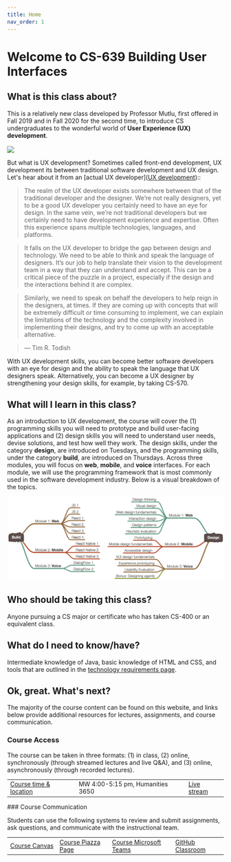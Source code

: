 ```yaml
---
title: Home
nav_order: 1
---
```

# Welcome to CS-639 Building User Interfaces

## What is this class about?
This is a relatively new class developed by Professor Mutlu, first offered in Fall 2019 and in Fall 2020 for the second time, to introduce CS undergraduates to the wonderful world of **User Experience (UX) development**.

<img src="https://www.seeresponse.com/wp-content/uploads/2019/02/ui-ux-design-graphic.jpg" width="450" align="center" />

But what is UX development? Sometimes called front-end development, UX development its between traditional software development and UX design. Let's hear about it from an [actual UX developer]([UX development](https://uxmag.com/articles/hi-im-a-ux-developer-youre-a-what))::

> The realm of the UX developer exists somewhere between that of the traditional developer and the designer. We’re not really designers, yet to be a good UX developer you certainly need to have an eye for design. In the same vein, we’re not traditional developers but we certainly need to have development experience and expertise. Often this experience spans multiple technologies, languages, and platforms.

> It falls on the UX developer to bridge the gap between design and technology. We need to be able to think and speak the language of designers. It’s our job to help translate their vision to the development team in a way that they can understand and accept. This can be a critical piece of the puzzle in a project, especially if the design and the interactions behind it are complex.

> Similarly, we need to speak on behalf the developers to help reign in the designers, at times. If they are coming up with concepts that will be extremely difficult or time consuming to implement, we can explain the limitations of the technology and the complexity involved in implementing their designs, and try to come up with an acceptable alternative.

> — Tim R. Todish

With UX development skills, you can become better software developers with an eye for design and the ability to speak the language that UX designers speak. Alternatively, you can become a UX designer by strengthening your design skills, for example, by taking CS-570.

## What will I learn in this class?
As an introduction to UX development, the course will cover the (1) programming skills you will need to prototype and build user-facing applications and (2) design skills you will need to understand user needs, devise solutions, and test how well they work. The design skills, under the category **design**, are introduced on Tuesdays, and the programming skills, under the category **build**, are introduced on Thursdays. Across three modules, you will focus on **web**, **mobile**, and **voice** interfaces. For each module, we will use the programming framework that is most commonly used in the software development industry. Below is a visual breakdown of the topics.

<img src="figures/Topics.png" width="800" />

## Who should be taking this class?
Anyone pursuing a CS major or certificate who has taken CS-400 or an equivalent class.

## What do I need to know/have?
Intermediate knowledge of Java, basic knowledge of HTML and CSS, and tools that are outlined in the [technology requirements page](technology.html).

## Ok, great. What's next?

The majority of the course content can be found on this website, and links below provide additional resources for lectures, assignments, and course communication.

### Course Access

The course can be taken in three formats: (1) in class, (2) online, synchronously (through streamed lectures and live Q&A), and (3) online, asynchronously (through recorded lectures). 


<table>
<tr>
	<td>
		<a class="label" href="">Course time & location</a>
	</td>
	<td>
		MW 4:00-5:15 pm, Humanities 3650
	</td>
	<td>
    <span class="fs-3"><a target="_blank" class="btn btn-green" href="http://go.wisc.edu/n6986j">Live stream</a></span>
	</td>
</tr>
</table>
### Course Communication

Students can use the following systems to review and submit assignments, ask questions, and communicate with the instructional team.

<table>
<tr>
	<td>
		<span class="fs-3"><a class="btn" href="https://canvas.wisc.edu/courses/219500">Course Canvas</a></span>
	</td>
	<td>
		<span class="fs-3"><a class="btn" href="http://piazza.com/wisc/fall2020/cs639/home">Course Piazza Page</a></span>
	</td>
	<td>
		<span class="fs-3"><a class="btn" target="_blank" href="https://teams.microsoft.com/l/team/19%3adc38c8ddd71746598c8ab497a3f2b074%40thread.tacv2/conversations?groupId=b1a4b4a8-b14c-4476-b4ba-10ac2f72f1fe&tenantId=2ca68321-0eda-4908-88b2-424a8cb4b0f9">Course Microsoft Teams</a></span>
	</td>
  <td>
		<span class="fs-3"><a class="btn" target="_blank" href="https://classroom.github.com/classrooms/52716783-cs-639-building-user-interfaces-fall-2020">GitHub Classroom</a></span>
	</td>
</tr>
</table>

